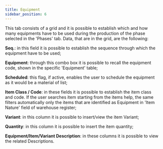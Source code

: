 ```yaml
---
title: Equipment
sidebar_position: 6
---
```


This tab consists of a grid and it is possible to establish which and how many equipments have to be used during the production of the phase selected in the 'Phases' tab. Data, that are in the grid, are the following:

**Seq.**: in this field it is possible to establish the sequence through which the equipment have to be used;

**Equipment**: through this combo box it is possible to recall the equipment code, shown in the specific 'Equipment' table;

**Scheduled**: this flag, if active, enables the user to schedule the equipment as it would be a material of list;

**Item Class / Code**: in these fields it is possible to establish the item class and code. If the user searches item starting from the items help, the same filters automatically only the items that are identified as Equipment in 'Item Nature' field of warehouse register;

**Variant**: in this column it is possible to insert/view the item Variant;

**Quantity**: in this column it is possible to insert the item quantity;

**Equipment/Item/Variant Description**: in these columns it is possible to view the related Descriptions.







